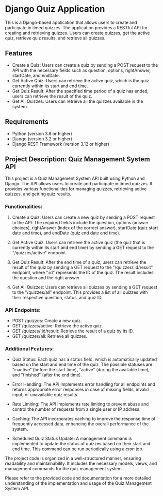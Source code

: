 # Django Quiz Application

This is a Django-based application that allows users to create and participate in timed quizzes. The application provides a RESTful API for creating and retrieving quizzes. Users can create quizzes, get the active quiz, retrieve quiz results, and retrieve all quizzes.

## Features

- Create a Quiz: Users can create a quiz by sending a POST request to the API with the necessary fields such as question, options, rightAnswer, startDate, and endDate.
- Get Active Quiz: Users can retrieve the active quiz, which is the quiz currently within its start and end time.
- Get Quiz Result: After the specified time period of a quiz has ended, users can retrieve the result of the quiz.
- Get All Quizzes: Users can retrieve all the quizzes available in the system.

## Requirements

- Python (version 3.6 or higher)
- Django (version 3.2 or higher)
- Django REST Framework (version 3.12 or higher)

## Project Description: Quiz Management System API

This project is a Quiz Management System API built using Python and Django. The API allows users to create and participate in timed quizzes. It provides various functionalities for managing quizzes, retrieving active quizzes, and getting quiz results.

### Functionalities:
1. Create a Quiz: Users can create a new quiz by sending a POST request to the API. The required fields include the question, options (answer choices), rightAnswer (index of the correct answer), startDate (quiz start date and time), and endDate (quiz end date and time).

2. Get Active Quiz: Users can retrieve the active quiz (the quiz that is currently within its start and end time) by sending a GET request to the "/quizzes/active" endpoint.

3. Get Quiz Result: After the end time of a quiz, users can retrieve the result of the quiz by sending a GET request to the "/quizzes/:id/result" endpoint, where ":id" represents the ID of the quiz. The result includes the question and the right answer.

4. Get All Quizzes: Users can retrieve all quizzes by sending a GET request to the "/quizzes/all" endpoint. This provides a list of all quizzes with their respective question, status, and quiz ID.

### API Endpoints:

* POST /quizzes: Create a new quiz.
* GET /quizzes/active: Retrieve the active quiz.
* GET /quizzes/:id/result: Retrieve the result of a quiz by its ID.
* GET /quizzes/all: Retrieve all quizzes.

### Additional Features:

* Quiz Status: Each quiz has a status field, which is automatically updated based on the start and end time of the quiz. The possible statuses are "inactive" (before the start time), "active" (during the available time), and "finished" (after the end time).

* Error Handling: The API implements error handling for all endpoints and returns appropriate error responses in case of missing fields, invalid input, or unavailable quiz results.

* Rate Limiting: The API implements rate limiting to prevent abuse and control the number of requests from a single user or IP address.

* Caching: The API incorporates caching to improve the response time of frequently accessed data, enhancing the overall performance of the system.

* Scheduled Quiz Status Update: A management command is implemented to update the status of quizzes based on their start and end time. This command can be run periodically using a cron job.

The project code is organized in a well-structured manner, ensuring readability and maintainability. It includes the necessary models, views, and management commands for the quiz management system.

Please refer to the provided code and documentation for a more detailed understanding of the implementation and usage of the Quiz Management System API.
